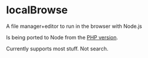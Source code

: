 localBrowse
===========

A file manager+editor to run in the browser with Node.js

Is being ported to Node from the [PHP version](https://sourceforge.net/projects/localbrowse/).

Currently supports most stuff. Not search.
